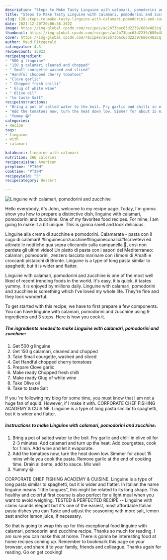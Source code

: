 ```yaml
---
description: "Steps to Make Tasty Linguine with calamari, pomodorini and zucchine"
title: "Steps to Make Tasty Linguine with calamari, pomodorini and zucchine"
slug: 128-steps-to-make-tasty-linguine-with-calamari-pomodorini-and-zucchine
date: 2021-12-20T20:06:36.392Z
image: https://img-global.cpcdn.com/recipes/ac2b73bac63d2239/680x482cq70/linguine-with-calamari-pomodorini-and-zucchine-recipe-main-photo.jpg
thumbnail: https://img-global.cpcdn.com/recipes/ac2b73bac63d2239/680x482cq70/linguine-with-calamari-pomodorini-and-zucchine-recipe-main-photo.jpg
cover: https://img-global.cpcdn.com/recipes/ac2b73bac63d2239/680x482cq70/linguine-with-calamari-pomodorini-and-zucchine-recipe-main-photo.jpg
author: Maud Fitzgerald
ratingvalue: 4.3
reviewcount: 15023
recipeingredient:
- "500 g linguine"
- "150 g calamari cleaned and chopped"
- " Small courgette washed and sliced"
- "Handful chopped cherry tomatoes"
- "Clove garlic"
- " Chopped fresh chilli"
- " Glug of white wine"
- " Olive oil"
- "to taste Salt"
recipeinstructions:
- "Bring a pot of salted water to the boil. Fry garlic and chilli in olive oil for 2-3 minutes. Add calamari and turn up the heat. Add courgettes, cook for 1 min. Add wine and let it evaporate."
- "Add the tomatoes now, turn the heat down low. Simmer for about 15 mins while you cook the pasta. Remove garlic at the end of cooking time. Drain al dente, add to sauce. Mix well"
- "Yummy 😀"
categories:
- Recipe
tags:
- linguine
- with
- calamari

katakunci: linguine with calamari 
nutrition: 266 calories
recipecuisine: American
preptime: "PT36M"
cooktime: "PT39M"
recipeyield: "3"
recipecategory: Dessert

---
```



![Linguine with calamari, pomodorini and zucchine](https://img-global.cpcdn.com/recipes/ac2b73bac63d2239/680x482cq70/linguine-with-calamari-pomodorini-and-zucchine-recipe-main-photo.jpg)

Hello everybody, it's John, welcome to my recipe page. Today, I'm gonna show you how to prepare a distinctive dish, linguine with calamari, pomodorini and zucchine. One of my favorites food recipes. For mine, I am going to make it a bit unique. This is gonna smell and look delicious.

Linguine alla crema di zucchine e pomodorini. Calamarata - pasta con il sugo di calamari! #linguineconzucchine#linguineconalici#Iscrivetevi ed attivate le notifiche qua sopra cliccando sulla campanella 🔔, così non perdete gli ultimi video! Un piatto di pasta con i sapori del Mediterraneo: calamari, pomodorini, zenzero lasciato marinare con i limoni di Amalfi e croccanti pistacchi di Bronte. Linguine is a type of long pasta similar to spaghetti, but it is wider and flatter.

Linguine with calamari, pomodorini and zucchine is one of the most well liked of recent trending foods in the world. It's easy, it is quick, it tastes yummy. It is enjoyed by millions daily. Linguine with calamari, pomodorini and zucchine is something which I've loved my whole life. They're fine and they look wonderful.


To get started with this recipe, we have to first prepare a few components. You can have linguine with calamari, pomodorini and zucchine using 9 ingredients and 3 steps. Here is how you cook it.

<!--inarticleads1-->

##### The ingredients needed to make Linguine with calamari, pomodorini and zucchine:

1. Get 500 g linguine
1. Get 150 g calamari, cleaned and chopped
1. Take  Small courgette, washed and sliced
1. Get Handful chopped cherry tomatoes
1. Prepare Clove garlic
1. Make ready  Chopped fresh chilli
1. Make ready  Glug of white wine
1. Take  Olive oil
1. Take to taste Salt


If you &#39;re following my blog for some time, you must know that I am not a huge fan of squid. However, if I make it with. CORPORATE CHEF FISHING ACADEMY &amp; CUISINE. Linguine is a type of long pasta similar to spaghetti, but it is wider and flatter. 

<!--inarticleads2-->

##### Instructions to make Linguine with calamari, pomodorini and zucchine:

1. Bring a pot of salted water to the boil. Fry garlic and chilli in olive oil for 2-3 minutes. Add calamari and turn up the heat. Add courgettes, cook for 1 min. Add wine and let it evaporate.
1. Add the tomatoes now, turn the heat down low. Simmer for about 15 mins while you cook the pasta. Remove garlic at the end of cooking time. Drain al dente, add to sauce. Mix well
1. Yummy 😀


CORPORATE CHEF FISHING ACADEMY &amp; CUISINE. Linguine is a type of long pasta similar to spaghetti, but it is wider and flatter. In Italian the name linguine means &#34;little tongues&#34;, this might be related to its long shape. This healthy and colorful first course is also perfect for a light meal when you want to avoid weighing. TESTED &amp; PERFECTED RECIPE -- Linguine with clams sounds elegant but it&#39;s one of the easiest, most affordable Italian pasta dishes you can Taste and adjust the seasoning with more salt, lemon zest and/or lemon juice, if necessary. 

So that is going to wrap this up for this exceptional food linguine with calamari, pomodorini and zucchine recipe. Thanks so much for reading. I am sure you can make this at home. There is gonna be interesting food at home recipes coming up. Remember to bookmark this page on your browser, and share it to your family, friends and colleague. Thanks again for reading. Go on get cooking!
